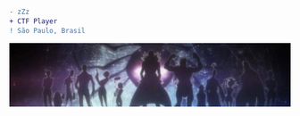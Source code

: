 
#                                                                    



```diff
- zZz
+ CTF Player
! São Paulo, Brasil
```
![preview](troupe.jpg)











 
